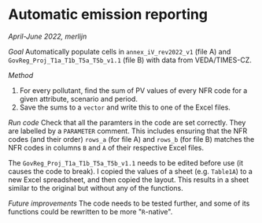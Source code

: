 # Automatic emission reporting
_April-June 2022, merlijn_


*Goal*
Automatically populate cells in `annex_iV_rev2022_v1` (file A) and `GovReg_Proj_T1a_T1b_T5a_T5b_v1.1` (file B) with data from VEDA/TIMES-CZ.


*Method*
1. For every pollutant, find the sum of PV values of every NFR code for a given attribute, scenario and period. 
2. Save the sums to a `vector` and write this to one of the Excel files.

*Run code*
Check that all the paramters in the code are set correctly. They are labelled by a `PARAMETER` comment. This includes ensuring that the NFR codes (and their order) `rows_a` (for file A) and `rows_b` (for file B) matches the NFR codes in columns `B` and `A` of their respective Excel files.

The `GovReg_Proj_T1a_T1b_T5a_T5b_v1.1` needs to be edited before use (it causes the code to break). I copied the values of a sheet (e.g. `Table1A`) to a new Excel spreadsheet, and then copied the layout. This results in a sheet similar to the original but without any of the functions. 

*Future improvements*
The code needs to be tested further, and some of its functions could be rewritten to be more "`R`-native".